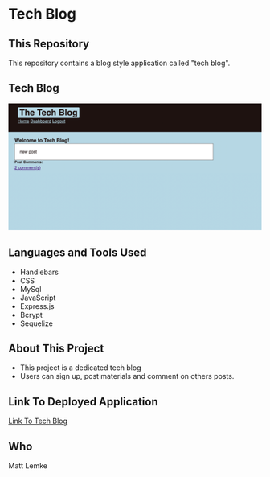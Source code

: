 # Tech Blog

## This Repository
This repository contains a blog style application called "tech blog".

## Tech Blog
![Image of Homepage Page](https://github.com/MLemke24/tech-blog/blob/main/public/assets/images/Screen%20Shot%202021-05-25%20at%2011.05.08%20AM.png)


## Languages and Tools Used
* Handlebars
* CSS
* MySql
* JavaScript
* Express.js
* Bcrypt
* Sequelize

## About This Project
* This project is a dedicated tech blog
* Users can sign up, post materials and comment on others posts. 


## Link To Deployed Application 
[Link To Tech Blog](https://the-tech-blog-lemke.herokuapp.com/)

## Who
Matt Lemke
